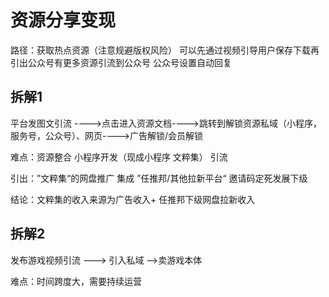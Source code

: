 # 资源分享变现

路径：获取热点资源（注意规避版权风险） 可以先通过视频引导用户保存下载再引出公众号有更多资源引流到公众号  公众号设置自动回复

## 拆解1

平台发图文引流 ---->点击进入资源文档---->跳转到解锁资源私域（小程序，服务号，公众号）、网页---->广告解锁/会员解锁

难点：资源整合     小程序开发（现成小程序 文粹集） 引流

引出：”文粹集“的网盘推广 集成 ”任推邦/其他拉新平台“ 邀请码定死发展下级

结论：文粹集的收入来源为广告收入+ 任推邦下级网盘拉新收入

## 拆解2

发布游戏视频引流 ---> 引入私域 -->卖游戏本体

难点：时间跨度大，需要持续运营

